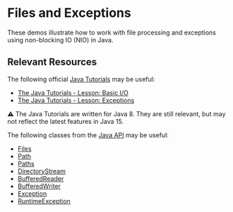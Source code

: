 Files and Exceptions
=================================================

These demos illustrate how to work with file processing and exceptions using non-blocking IO (NIO) in Java.

## Relevant Resources ##

The following official [Java Tutorials](http://docs.oracle.com/javase/tutorial/index.html) may be useful:

- [The Java Tutorials - Lesson: Basic I/O](http://docs.oracle.com/javase/tutorial/essential/io/index.html)
- [The Java Tutorials - Lesson: Exceptions](http://docs.oracle.com/javase/tutorial/essential/exceptions/index.html)

:warning: The Java Tutorials are written for Java 8. They are still relevant, but may not reflect the latest features in Java 15.

The following classes from the [Java API](https://www.cs.usfca.edu/~cs212/javadoc/api/) may be useful:

- [Files](https://www.cs.usfca.edu/~cs212/javadoc/api/java.base/java/nio/file/Files.html)
- [Path](https://www.cs.usfca.edu/~cs212/javadoc/api/java.base/java/nio/file/Path.html)
- [Paths](https://www.cs.usfca.edu/~cs212/javadoc/api/java.base/java/nio/file/Paths.html)
- [DirectoryStream](https://www.cs.usfca.edu/~cs212/javadoc/api/java.base/java/nio/file/DirectoryStream.html)
- [BufferedReader](https://www.cs.usfca.edu/~cs212/javadoc/api/java.base/java/io/BufferedReader.html)
- [BufferedWriter](https://www.cs.usfca.edu/~cs212/javadoc/api/java.base/java/io/BufferedWriter.html)
- [Exception](https://www.cs.usfca.edu/~cs212/javadoc/api/java.base/java/lang/Exception.html)
- [RuntimeException](https://www.cs.usfca.edu/~cs212/javadoc/api/java.base/java/lang/RuntimeException.html)
